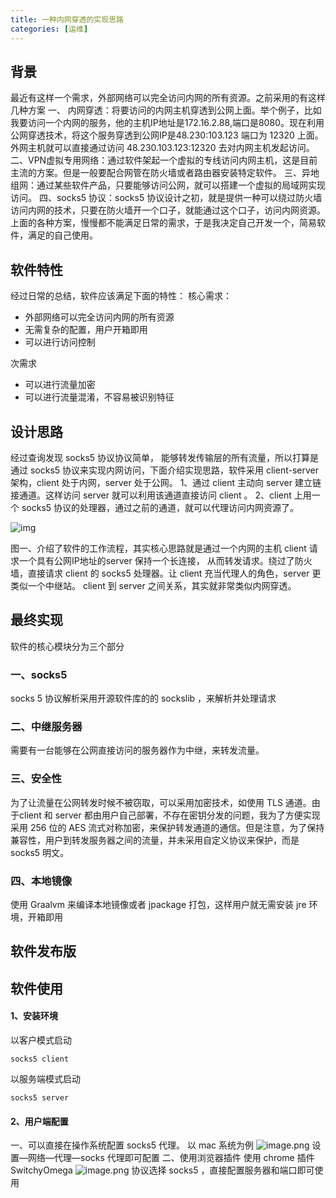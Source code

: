 ```yaml
---
title: 一种内网穿透的实现思路
categories: [运维]
---
```

## 背景
最近有这样一个需求，外部网络可以完全访问内网的所有资源。之前采用的有这样几种方案
一、 内网穿透：将要访问的内网主机穿透到公网上面。举个例子，比如我要访问一个内网的服务，他的主机IP地址是172.16.2.88,端口是8080。现在利用公网穿透技术，将这个服务穿透到公网IP是48.230:103.123 端口为 12320 上面。外网主机就可以直接通过访问 48.230.103.123:12320 去对内网主机发起访问。 
二、VPN虚拟专用网络：通过软件架起一个虚拟的专线访问内网主机，这是目前主流的方案。但是一般要配合网管在防火墙或者路由器安装特定软件。
三、异地组网：通过某些软件产品，只要能够访问公网，就可以搭建一个虚拟的局域网实现访问。
四、socks5 协议：socks5 协议设计之初，就是提供一种可以绕过防火墙访问内网的技术，只要在防火墙开一个口子，就能通过这个口子，访问内网资源。
上面的各种方案，慢慢都不能满足日常的需求，于是我决定自己开发一个，简易软件，满足的自己使用。
## 软件特性
经过日常的总结，软件应该满足下面的特性：
核心需求：

- 外部网络可以完全访问内网的所有资源
- 无需复杂的配置，用户开箱即用
- 可以进行访问控制

次需求

- 可以进行流量加密
- 可以进行流量混淆，不容易被识别特征
## 设计思路
经过查询发现 socks5 协议协议简单， 能够转发传输层的所有流量，所以打算是通过 socks5 协议来实现内网访问，下面介绍实现思路，软件采用 client-server 架构，client 处于内网，server 处于公网。
1、通过 client 主动向 server 建立链接通道。这样访问 server 就可以利用该通道直接访问 client 。
2、client 上用一个 socks5 协议的处理器，通过之前的通道，就可以代理访问内网资源了。


![img](https://chengdumarkdown.oss-cn-chengdu.aliyuncs.com/blog/1694008809964-b139e66c-6584-4cc1-89c0-179c44a63322.svg)

图一、介绍了软件的工作流程，其实核心思路就是通过一个内网的主机 client 请求一个具有公网IP地址的server 保持一个长连接， 从而转发请求。绕过了防火墙，直接请求 client 的 socks5 处理器。让 client 充当代理人的角色，server 更类似一个中继站。
client 到 server 之间关系，其实就非常类似内网穿透。

## 最终实现
软件的核心模块分为三个部分
### 一、socks5
socks 5 协议解析采用开源软件库的的 sockslib ，来解析并处理请求
### 二、中继服务器
需要有一台能够在公网直接访问的服务器作为中继，来转发流量。
### 三、安全性
为了让流量在公网转发时候不被窃取，可以采用加密技术，如使用 TLS 通道。由于client 和 server 都由用户自己部署，不存在密钥分发的问题，我为了方便实现采用 256 位的 AES 流式对称加密，来保护转发通道的通信。但是注意，为了保持兼容性，用户到转发服务器之间的流量，并未采用自定义协议来保护，而是 socks5 明文。
### 四、本地镜像
使用 Graalvm 来编译本地镜像或者 jpackage 打包，这样用户就无需安装 jre 环境，开箱即用
## 软件发布版

## 软件使用
####  1、安装环境
 以客户模式启动
```shell
socks5 client
```
以服务端模式启动
```shell
socks5 server
```
#### 2、用户端配置
一、可以直接在操作系统配置 socks5 代理。
以 mac 系统为例
![image.png](https://chengdumarkdown.oss-cn-chengdu.aliyuncs.com/blog/1695290147655-590bce36-a9f5-448c-b368-8c7832facbf4.png)
设置—网络—代理—socks 代理即可配置
二、使用浏览器插件
使用 chrome 插件 SwitchyOmega 
![image.png](https://chengdumarkdown.oss-cn-chengdu.aliyuncs.com/blog/1695290344236-03d9fa9e-3e98-4e32-bfc1-862dbb9bdc8e.png)
协议选择 socks5 ，直接配置服务器和端口即可使用
